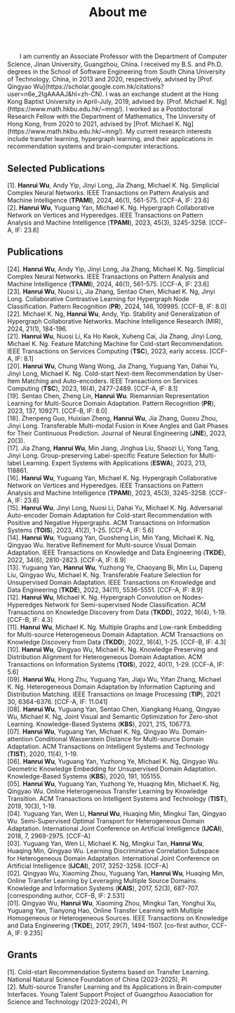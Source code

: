 ﻿---
permalink: /
title: "About me"
excerpt: "About me"
author_profile: true
redirect_from: 
  - /about/
  - /about.html
---

<br />
　　I am currently an Associate Professor with the Department of Computer Science, Jinan University, Guangzhou, China. I received my B.S. and Ph.D. degrees in the School of Software Engineering from South China University of Technology, China, in 2013 and 2020, respectively, advised by [Prof. Qingyao Wu](https://scholar.google.com.hk/citations?user=n6e_2IgAAAAJ&hl=zh-CN). I was an exchange student at the Hong Kong Baptist University in April-July, 2019, advised by. [Prof. Michael K. Ng](https://www.math.hkbu.edu.hk/~mng/). I worked as a Postdoctoral Research Fellow with the Department of Mathematics, The University of Hong Kong, from 2020 to 2021, advised by [Prof. Michael K. Ng](https://www.math.hkbu.edu.hk/~mng/). My current research interests include transfer learning, hypergraph learning, and their applications in recommendation systems and brain-computer interactions.

Selected Publications
----------
\[1\]. **Hanrui Wu**, Andy Yip, Jinyi Long, Jia Zhang, Michael K. Ng. Simplicial Complex Neural Networks. IEEE Transactions on Pattern Analysis and Machine Intelligence (**TPAMI**), 2024, 46(1), 561-575. \[CCF-A, IF: 23.6\]  
\[2\]. **Hanrui Wu**, Yuguang Yan, Michael K. Ng. Hypergraph Collaborative Network on Vertices and Hyperedges. IEEE Transactions on Pattern Analysis and Machine Intelligence (**TPAMI**), 2023, 45(3), 3245-3258. \[CCF-A, IF: 23.6\]

Publications
----------
\[24\]. **Hanrui Wu**, Andy Yip, Jinyi Long, Jia Zhang, Michael K. Ng. Simplicial Complex Neural Networks. IEEE Transactions on Pattern Analysis and Machine Intelligence (**TPAMI**), 2024, 46(1), 561-575. \[CCF-A, IF: 23.6\]  
\[23\]. **Hanrui Wu**, Nuosi Li, Jia Zhang, Sentao Chen, Michael K. Ng, Jinyi Long. Collaborative Contrastive Learning for Hypergraph Node Classification. Pattern Recognition (**PR**), 2024, 146, 109995. \[CCF-B, IF: 8.0\]  
\[22\]. Michael K. Ng, **Hanrui Wu**, Andy, Yip. Stability and Generalization of Hypergraph Collaborative Networks. Machine Intelligence Research (MIR), 2024, 21(1), 184-196.  
\[21\]. **Hanrui Wu**, Nuosi Li, Ka Ho Kwok, Xuheng Cai, Jia Zhang, Jinyi Long, Michael K. Ng. Feature Matching Machine for Cold-start Recommendation. IEEE Transactions on Services Computing (**TSC**), 2023, early access. \[CCF-A, IF: 8.1\]  
\[20\]. **Hanrui Wu**, Chung Wang Wong, Jia Zhang, Yuguang Yan, Dahai Yu, Jinyi Long, Michael K. Ng. Cold-start Next-item Recommendation by User-Item Matching and Auto-encoders. IEEE Transactions on Services Computing (**TSC**), 2023, 16(4), 2477-2489. \[CCF-A, IF: 8.1\]  
\[19\]. Sentao Chen, Zheng Lin, **Hanrui Wu**. Riemannian Representation Learning for Multi-Source Domain Adaptation. Pattern Recognition (**PR**), 2023, 137, 109271. \[CCF-B, IF: 8.0\]  
\[18\]. Zhenpeng Guo, Huixian Zheng, **Hanrui Wu**, Jia Zhang, Guoxu Zhou, Jinyi Long. Transferable Multi-modal Fusion in Knee Angles and Gait Phases for Their Continuous Prediction. Journal of Neural Engineering (**JNE**), 2023, 20(3).  
\[17\]. Jia Zhang, **Hanrui Wu**, Min Jiang, Jinghua Liu, Shaozi Li, Yong Tang, Jinyi Long. Group-preserving Label-specific Feature Selection for Multi-label Learning. Expert Systems with Applications (**ESWA**), 2023, 213, 118861.  
\[16\]. **Hanrui Wu**, Yuguang Yan, Michael K. Ng. Hypergraph Collaborative Network on Vertices and Hyperedges. IEEE Transactions on Pattern Analysis and Machine Intelligence (**TPAMI**), 2023, 45(3), 3245-3258. \[CCF-A, IF: 23.6\]  
\[15\]. **Hanrui Wu**, Jinyi Long, Nuosi Li, Dahai Yu, Michael K. Ng. Adversarial Auto-encoder Domain Adaptation for Cold-start Recommendation with Positive and Negative Hypergraphs. ACM Transactions on Information Systems (**TOIS**), 2023, 41(2), 1-25. [CCF-A, IF: 5.6\]  
\[14\]. **Hanrui Wu**, Yuguang Yan, Guosheng Lin, Min Yang, Michael K. Ng, Qingyao Wu. Iterative Refinement for Multi-source Visual Domain Adaptation. IEEE Transactions on Knowledge and Data Engineering (**TKDE**), 2022, 34(6), 2810-2823. [CCF-A, IF: 8.9\]  
\[13\]. Yuguang Yan, **Hanrui Wu**, Yuzhong Ye, Chaoyang Bi, Min Lu, Dapeng Liu, Qingyao Wu, Michael K. Ng. Transferable Feature Selection for Unsupervised Domain Adaptation. IEEE Transactions on Knowledge and Data Engineering (**TKDE**), 2022, 34(11), 5536-5551. [CCF-A, IF: 8.9\]  
\[12\]. **Hanrui Wu**, Michael K. Ng. Hypergraph Convolution on Nodes-Hyperedges Network for Semi-supervised Node Classification. ACM Transactions on Knowledge Discovery from Data (**TKDD**), 2022, 16(4), 1-19. \[CCF-B, IF: 4.3\]  
\[11\]. **Hanrui Wu**, Michael K. Ng. Multiple Graphs and Low-rank Embedding for Multi-source Heterogeneous Domain Adaptation. ACM Transactions on Knowledge Discovery from Data (**TKDD**), 2022, 16(4), 1-25. \[CCF-B, IF: 4.3\]  
\[10\]. **Hanrui Wu**, Qingyao Wu, Michael K. Ng. Knowledge Preserving and Distribution Alignment for Heterogeneous Domain Adaptation. ACM Transactions on Information Systems (**TOIS**), 2022, 40(1), 1-29. [CCF-A, IF: 5.6\]  
\[09\]. **Hanrui Wu**, Hong Zhu, Yuguang Yan, Jiaju Wu, Yifan Zhang, Michael K. Ng. Heterogeneous Domain Adaptation by Information Capturing and Distribution Matching. IEEE Transactions on Image Processing (**TIP**), 2021 30, 6364-6376. \[CCF-A, IF: 11.041\]  
\[08\]. **Hanrui Wu**, Yuguang Yan, Sentao Chen, Xiangkang Huang, Qingyao Wu, Michael K. Ng, Joint Visual and Semantic Optimization for Zero-shot Learning. Knowledge-Based Systems (**KBS**), 2021, 215, 106773.  
\[07\]. **Hanrui Wu**, Yuguang Yan, Michael K. Ng, Qingyao Wu. Domain-attention Conditional Wasserstein Distance for Multi-source Domain Adaptation. ACM Transactions on Intelligent Systems and Technology (**TIST**), 2020, 11(4), 1-19.  
\[06\]. **Hanrui Wu**, Yuguang Yan, Yuzhong Ye, Michael K. Ng, Qingyao Wu. Geometric Knowledge Embedding for Unsupervised Domain Adaptation. Knowledge-Based Systems (**KBS**), 2020, 191, 105155.  
\[05\]. **Hanrui Wu**, Yuguang Yan, Yuzhong Ye, Huaqing Min, Michael K. Ng, Qingyao Wu. Online Heterogeneous Transfer Learning by Knowledge Transition. ACM Transactions on Intelligent Systems and Technology (**TIST**), 2019, 10(3), 1-19.  
\[04\]. Yuguang Yan, Wen Li, **Hanrui Wu**, Huaqing Min, Mingkui Tan, Qingyao Wu. Semi-Supervised Optimal Transport for Heterogeneous Domain Adaptation. International Joint Conference on Artificial Intelligence (**IJCAI**), 2018, 7, 2969-2975. \[CCF-A\]  
\[03\]. Yuguang Yan, Wen Li, Michael K. Ng, Mingkui Tan, **Hanrui Wu**, Huaqing Min, Qingyao Wu. Learning Discriminative Correlation Subspace for Heterogeneous Domain Adaptation. International Joint Conference on Artificial Intelligence (**IJCAI**), 2017, 3252-3258. \[CCF-A\]  
\[02\]. Qingyao Wu, Xiaoming Zhou, Yuguang Yan, **Hanrui Wu**, Huaqing Min, Online Transfer Learning by Leveraging Multiple Source Domains. Knowledge and Information Systems (**KAIS**), 2017, 52(3), 687-707. \[corresponding author, CCF-B, IF: 2.531\]  
\[01\]. Qingyao Wu, **Hanrui Wu**, Xiaoming Zhou, Mingkui Tan, Yonghui Xu, Yuguang Yan, Tianyong Hao, Online Transfer Learning with Multiple Homogeneous or Heterogeneous Sources. IEEE Transactions on Knowledge and Data Engineering (**TKDE**), 2017, 29(7), 1494-1507. \[co-first author, CCF-A, IF: 9.235\]

Grants
----------
\[1\]. Cold-start Recommendation Systems based on Transfer Learning. National Natural Science Foundation of China (2023-2025), PI  
\[2\]. Multi-source Transfer Learning and Its Applications in Brain-computer Interfaces. Young Talent Support Project of Guangzhou Association for Science and Technology (2023-2024), PI
